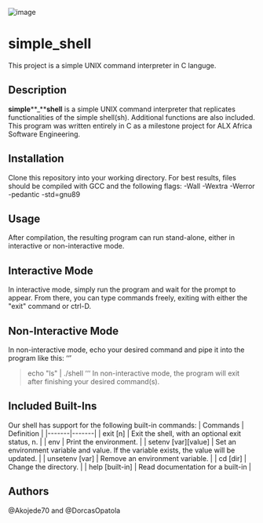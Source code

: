![image](https://user-images.githubusercontent.com/66256070/169180029-6a63157e-72a7-4dbc-881a-150f1169f9f2.png)


# simple_shell

This project is a simple UNIX command interpreter in C languge.


## Description
**simple****_****shell** is a simple UNIX command interpreter that replicates functionalities of the simple shell(sh). Additional functions are also included. This program was written entirely in C as a milestone project for ALX Africa Software Engineering.

## Installation
Clone this repository into your working directory. For best results, files should be compiled with GCC and the following flags: -Wall -Wextra -Werror -pedantic -std=gnu89

## Usage
After compilation, the resulting program can run stand-alone, either in interactive or non-interactive mode.

## Interactive Mode
In interactive mode, simply run the program and wait for the prompt to appear. From there, you can type commands freely, exiting with either the "exit" command or ctrl-D.

## Non-Interactive Mode
In non-interactive mode, echo your desired command and pipe it into the program like this:
‘‘’
> echo "ls" | ./shell
‘‘‘
In non-interactive mode, the program will exit after finishing your desired command(s).

## Included Built-Ins
Our shell has support for the following built-in commands:
| Commands   | Definition  |
|-------|-------|
| exit [n] |	Exit the shell, with an optional exit status, n. |
| env |	Print the environment. |
| setenv [var][value] |	Set an environment variable and value. If the variable exists, the value will be updated. |
| unsetenv [var] |	Remove an environment variable. |
| cd [dir] |	Change the directory. |
| help [built-in]	| Read documentation for a built-in |

## Authors
@Akojede70 and @DorcasOpatola
